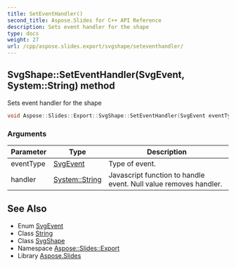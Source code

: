 ```yaml
---
title: SetEventHandler()
second_title: Aspose.Slides for C++ API Reference
description: Sets event handler for the shape
type: docs
weight: 27
url: /cpp/aspose.slides.export/svgshape/seteventhandler/
---
```

## SvgShape::SetEventHandler(SvgEvent, System::String) method


Sets event handler for the shape

```cpp
void Aspose::Slides::Export::SvgShape::SetEventHandler(SvgEvent eventType, System::String handler) override
```


### Arguments

| Parameter | Type | Description |
| --- | --- | --- |
| eventType | [SvgEvent](../../svgevent/) | Type of event. |
| handler | [System::String](../../../system/string/) | Javascript function to handle event. Null value removes handler. |

## See Also

* Enum [SvgEvent](../svgevent/)
* Class [String](../../system/string/)
* Class [SvgShape](./)
* Namespace [Aspose::Slides::Export](../)
* Library [Aspose.Slides](../../)